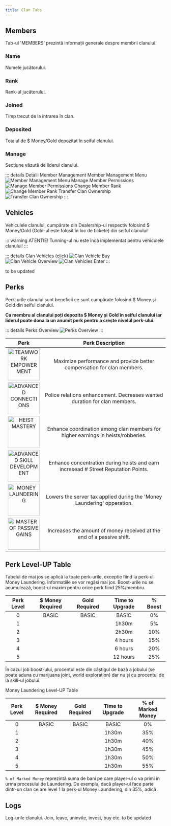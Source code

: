 ```yaml
---
title: Clan Tabs
---
```


## Members

Tab-ul 'MEMBERS' prezintă informații generale despre membrii clanului.

### Name

Numele jucătorului.


### Rank

Rank-ul jucătorului.

### Joined

Timp trecut de la intrarea în clan. 


### Deposited

Totalul de $ Money/Gold depozitat în seiful clanului.

### Manage

Secțiune văzută de liderul clanului.

::: details Detalii Member Management
Member Management Menu
<Image src="https://i.imgur.com/bVpwmZi.png" alt="Member Management Menu" />
Manage Member Permissions
<Image src="https://i.imgur.com/CGxGkR3.png" alt="Manage Member Permissions" />
Change Member Rank
<Image src="https://i.imgur.com/iKexOGX.png" alt="Change Member Rank" />
Transfer Clan Ownership
<Image src="https://i.imgur.com/ClJyXUC.png" alt="Transfer Clan Ownership" />
:::

## Vehicles

Vehiculele clanului, cumpărate din Dealership-ul respectiv folosind $ Money/Gold (Gold-ul este folosit în loc de tickete) din seiful clanului!

::: warning ATENTIE!
Tunning-ul nu este încă implementat pentru vehiculele clanului!
:::

::: details Clan Vehicles (click)
<Image src="https://i.imgur.com/6S3uoUd.png" alt="Clan Vehicle Buy" />\
<Image src="https://i.imgur.com/LMBI9bZ.png" alt="Clan Vehicle Overview" />
<Image src="https://i.imgur.com/4OG1oLC.png" alt="Clan Vehicles Enter" />
:::

to be updated

## Perks

Perk-urile clanului sunt beneficii ce sunt cumpărate folosind $ Money și Gold din seiful clanului.

**Ca membru al clanului poți depozita $ Money și Gold în seiful clanului iar liderul poate dona la un anumit perk pentru a crește nivelul perk-ului.**

::: details Perks Overview
<Image src="https://i.imgur.com/CExkH0O.png" alt="Perks Overview" />
:::

| Perk | Perk Description |
| :--: | :--: |
| <Image src="https://i.imgur.com/T7KRGLu.png" alt="TEAMWORK EMPOWERMENT" width="100" /> | Maximize performance and provide better compensation for clan members. |
| <Image src="https://i.imgur.com/RI4HNO9.png" alt="ADVANCED CONNECTIONS" width="100" /> | Police relations enhancement. Decreases wanted duration for clan members. |
| <Image src="https://i.imgur.com/vusNovl.png" alt="HEIST MASTERY" width="100" /> | Enhance coordination among clan members for higher earnings in heists/robberies. |
| <Image src="https://i.imgur.com/wBg7vcf.png" alt="ADVANCED SKILL DEVELOPMENT" width="100" /> | Enhance concentration during heists and earn incresead # Street Reputation Points. |
| <Image src="https://i.imgur.com/L0Mk7XI.png" alt="MONEY LAUNDERING" width="100" /> | Lowers the server tax applied during the 'Money Laundering' opperation. | 
| <Image src="https://i.imgur.com/ceiwFmC.png" alt="MASTER OF PASSIVE GAINS" width="100" /> | Increases the amount of money received at the end of a passive shift. | 


## Perk Level-UP Table

Tabelul de mai jos se aplică la toate perk-urile, exceptie fiind la perk-ul Money Laundering. Informatiile se vor regăsi mai jos.
Boost-urile nu se acumulează, boost-ul maxim pentru orice perk fiind 25%/membru.

| Perk Level | $ Money Required | Gold Required | Time to Upgrade | % Boost |
| :-----------: | :-----------: | :-----------: | :-----------: | :-----------: | 
| 0 | BASIC | BASIC | BASIC | 0% |
| 1 | <Dinero :amount='100000'/> | <Gold :amount='500'/> | 1h30m | 5% |
| 2 | <Dinero :amount='250000'/> | <Gold :amount='1000'/> | 2h30m | 10% |
| 3 | <Dinero :amount='450000'/> | <Gold :amount='2500'/> | 4 hours | 15% |
| 4 | <Dinero :amount='1000000'/> | <Gold :amount='3500'/> | 6 hours | 20% |
| 5 | <Dinero :amount='2500000'/> | <Gold :amount='5000'/> | 12 hours| 25% |

În cazul job boost-ului, procentul este din câștigul de bază a jobului (se poate aduna cu marijuana joint, world exploration) dar nu și cu procentul de la skill-ul jobului.

Money Laundering Level-UP Table

| Perk Level | $ Money Required | Gold Required | Time to Upgrade | % of Marked Money |
| :-----------: | :-----------: | :-----------: | :-----------: | :-----------: | 
| 0 | BASIC | BASIC | BASIC | 0% |
| 1 | <Dinero :amount='250000'/> | <Gold :amount='1000'/> | 1h30m | 35% |
| 2 | <Dinero :amount='450000'/> | <Gold :amount='2000'/> | 1h30m | 40% |
| 3 | <Dinero :amount='1000000'/> | <Gold :amount='3000'/> | 1h30m | 45% |
| 4 | <Dinero :amount='2000000'/> | <Gold :amount='7000'/> | 1h30m | 50% |
| 5 | <Dinero :amount='5000000'/> | <Gold :amount='15000'/> | 1h30m | 55% |

`% of Marked Money` reprezintă suma de bani pe care player-ul o va primi in urma procesului de Laundering. De exemplu, dacă player-ul face parte dintr-un clan ce are level 1 la perk-ul Money Laundering, din <MarkedMoney :amount="10000" /> 35%, adică <Dinero :amount='3500'/>.

## Logs

Log-urile clanului.
Join, leave, uninvite, invest, buy etc.
to be updated
